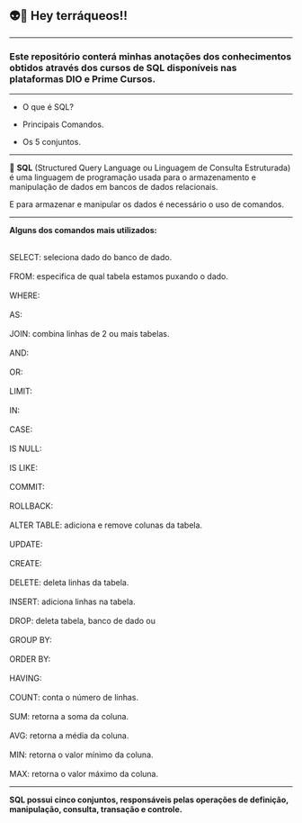 ## 👽📣 Hey terráqueos!!
---


### Este repositório conterá minhas anotações dos conhecimentos obtidos através dos cursos de SQL disponíveis nas plataformas DIO e Prime Cursos.
---


* O que é SQL?

* Principais Comandos.

* Os 5 conjuntos.

---

🏁 **SQL** (Structured Query Language ou Linguagem de Consulta Estruturada) é uma linguagem de programação usada para o armazenamento e manipulação de dados em bancos de dados relacionais.

E para armazenar e manipular os dados é necessário o uso de comandos.

---

**Alguns dos comandos mais utilizados:**

<br>SELECT: seleciona dado do banco de dado. </br>
<br>FROM: especifica de qual tabela estamos puxando o dado. </br> 
<br>WHERE: </br>
<br>AS: </br>
<br>JOIN: combina linhas de 2 ou mais tabelas. </br>
<br>AND: </br>
<br>OR: </br>
<br>LIMIT: </br>
<br>IN: </br>
<br>CASE: </br>
<br>IS NULL: </br>
<br>IS LIKE: </br>
<br>COMMIT: </br>
<br>ROLLBACK: </br>
<br>ALTER TABLE: adiciona e remove colunas da tabela. </br>
<br>UPDATE: </br>
<br>CREATE: </br>
<br>DELETE: deleta linhas da tabela. </br>
<br>INSERT: adiciona linhas na tabela. </br>
<br>DROP: deleta tabela, banco de dado ou </br>
<br>GROUP BY: </br>
<br>ORDER BY: </br>
<br>HAVING: </br> 
<br>COUNT: conta o número de linhas. </br>
<br>SUM: retorna a soma da coluna. </br>
<br>AVG: retorna a média da coluna. </br>
<br>MIN: retorna o valor mínimo da coluna. </br>
<br>MAX: retorna o valor máximo da coluna. </br>

---



**SQL possui cinco conjuntos, responsáveis pelas operações de definição, manipulação, consulta, transação e controle.**




